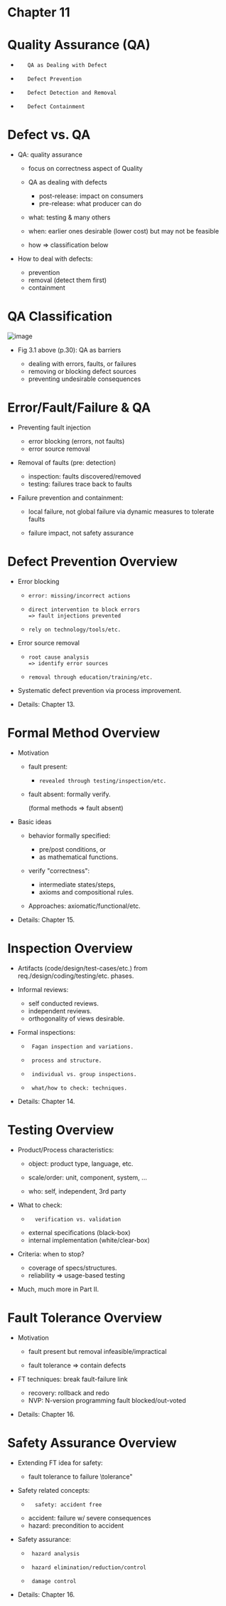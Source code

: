 # Chapter 11

# Quality Assurance (QA)

-		 QA as Dealing with Defect

-		 Defect Prevention

-		 Defect Detection and Removal

-		 Defect Containment

# Defect vs. QA

-	QA: quality assurance

	-   focus on correctness aspect of Quality
	-   QA as dealing with defects

	    -  post-release: impact on consumers
	    -  pre-release: what producer can do

	-   what: testing & many others
	-   when: earlier ones desirable (lower cost) but may not be feasible
	-   how => classification below

-	How to deal with defects:

	-   prevention
	-   removal (detect them first)
	-   containment


# QA Classification

![image](https://github.com/rplulbi/SQA/assets/15622730/3a46441b-7aea-4d85-8043-d571b1e1fd3d)

-	Fig 3.1 above (p.30): QA as barriers

	-   dealing with errors, faults, or failures
	-   removing or blocking defect sources
	-   preventing undesirable consequences

# Error/Fault/Failure & QA

-	Preventing fault injection

	-	error blocking (errors, not faults)
	-	error source removal

-	Removal of faults (pre: detection)

	-	inspection: faults discovered/removed
	-	testing: failures trace back to faults

-	Failure prevention and containment:

	-	local failure, not global failure
		via dynamic measures to tolerate faults

	-	failure impact, not safety assurance


# Defect Prevention Overview

-	Error blocking

	-     error: missing/incorrect actions
	-     direct intervention to block errors
	      => fault injections prevented

	-     rely on technology/tools/etc.

-	Error source removal

	-     root cause analysis
	      => identify error sources

	-     removal through education/training/etc.

-	Systematic defect prevention via process improvement.

-	Details: Chapter 13.


# Formal Method Overview

-	Motivation

	-	fault present:

		-     revealed through testing/inspection/etc.

	-	fault absent: formally verify.

		(formal methods => fault absent)

-	Basic ideas

	-	behavior formally specified:

		-	 pre/post conditions, or
		-	 as mathematical functions.

	-	verify "correctness":

		-	 intermediate states/steps,
		-	 axioms and compositional rules.

	-	Approaches: axiomatic/functional/etc.

-	Details: Chapter 15.


# Inspection Overview

-	Artifacts (code/design/test-cases/etc.) from req./design/coding/testing/etc. phases.

-	Informal reviews:

	-	 self conducted reviews.
	-	 independent reviews.
	-	 orthogonality of views desirable.

-	Formal inspections:

	-      Fagan inspection and variations.
	-      process and structure.
	-      individual vs. group inspections.
	-      what/how to check: techniques.

-	Details: Chapter 14.


# Testing Overview

-	Product/Process characteristics:

	-	object: product type, language, etc.
	-	scale/order:
		unit, component, system, ...

	-	who: self, independent, 3rd party

-	What to check:

	-    	verification vs. validation
	-	external specifications (black-box)
	-	internal implementation (white/clear-box)

-	Criteria: when to stop?

	-	coverage of specs/structures.
	-	reliability => usage-based testing

-	Much, much more in Part II.


# Fault Tolerance Overview

-	Motivation

	-	fault present but removal infeasible/impractical

	-	fault tolerance => contain defects

-	FT techniques: break fault-failure link

	-  	recovery: rollback and redo
	-	NVP: N-version programming
		fault blocked/out-voted

-	Details: Chapter 16.


# Safety Assurance Overview

-	Extending FT idea for safety:

	-	fault tolerance to failure \tolerance"

-	Safety related concepts:

	-      	safety: accident free
	-	accident: failure w/ severe consequences
	-	hazard: precondition to accident

-	Safety assurance:

	-      hazard analysis
	-      hazard elimination/reduction/control
	-      damage control

-	Details: Chapter 16.
